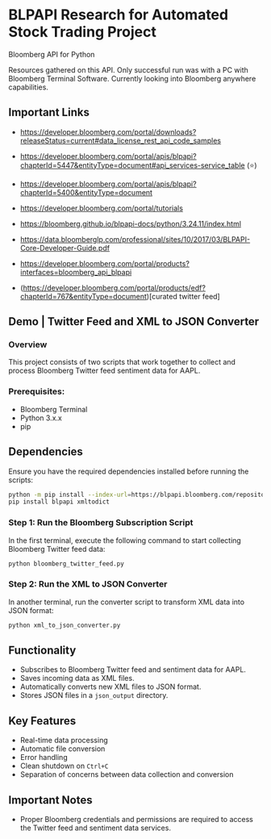 # BLPAPI Research for Automated Stock Trading Project
Bloomberg API for Python 

Resources gathered on this API. Only successful run was with a PC with Bloomberg Terminal Software. Currently looking into Bloomberg anywhere capabilities.

## Important Links
- https://developer.bloomberg.com/portal/downloads?releaseStatus=current#data_license_rest_api_code_samples

- https://developer.bloomberg.com/portal/apis/blpapi?chapterId=5447&entityType=document#api_services-service_table (⭐)

- https://developer.bloomberg.com/portal/apis/blpapi?chapterId=5400&entityType=document

- https://developer.bloomberg.com/portal/tutorials

- https://bloomberg.github.io/blpapi-docs/python/3.24.11/index.html

- https://data.bloomberglp.com/professional/sites/10/2017/03/BLPAPI-Core-Developer-Guide.pdf

- https://developer.bloomberg.com/portal/products?interfaces=bloomberg_api_blpapi

- (https://developer.bloomberg.com/portal/products/edf?chapterId=767&entityType=document)[curated twitter feed]

## Demo | Twitter Feed and XML to JSON Converter

### Overview
This project consists of two scripts that work together to collect and process Bloomberg Twitter feed sentiment data for AAPL.

### Prerequisites:
- Bloomberg Terminal
- Python 3.x.x
- pip

## Dependencies
Ensure you have the required dependencies installed before running the scripts:
```sh
python -m pip install --index-url=https://blpapi.bloomberg.com/repository/releases/python/simple blpapi
pip install blpapi xmltodict
```

### Step 1: Run the Bloomberg Subscription Script
In the first terminal, execute the following command to start collecting Bloomberg Twitter feed data:
```sh
python bloomberg_twitter_feed.py
```

### Step 2: Run the XML to JSON Converter
In another terminal, run the converter script to transform XML data into JSON format:
```sh
python xml_to_json_converter.py
```

## Functionality
- Subscribes to Bloomberg Twitter feed and sentiment data for AAPL.
- Saves incoming data as XML files.
- Automatically converts new XML files to JSON format.
- Stores JSON files in a `json_output` directory.

## Key Features
- Real-time data processing
- Automatic file conversion
- Error handling
- Clean shutdown on `Ctrl+C`
- Separation of concerns between data collection and conversion



## Important Notes
- Proper Bloomberg credentials and permissions are required to access the Twitter feed and sentiment data services.

